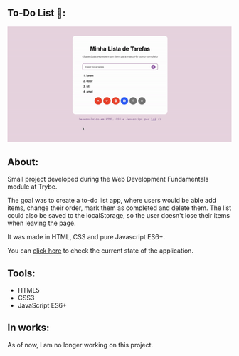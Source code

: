 ## To-Do List 📌:

<img src="./preview.gif">

## About:
<p>Small project developed during the Web Development Fundamentals module at Trybe.</p>
<p>The goal was to create a to-do list app, where users would be able add items, change their order, mark them as completed and delete them. The list could also be saved to the localStorage, so the user doesn't lose their items when leaving the page.</p>
<p>It was made in HTML, CSS and pure Javascript ES6+.</p>
<p>You can <a href="https://luacomacento.github.io/todo-list/" target="_blank">click here</a> to check the current state of the application.</p>

## Tools:
<ul>
  <li>HTML5</li>
  <li>CSS3</li>
  <li>JavaScript ES6+</li>
</ul>

## In works:
As of now, I am no longer working on this project.
